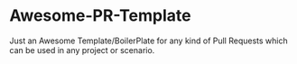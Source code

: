 # Awesome-PR-Template
Just an Awesome Template/BoilerPlate for any kind of Pull Requests which can be used in any project or scenario. 
